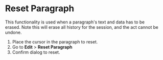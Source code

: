 # Reset Paragraph

This functionality is used when a paragraph's text and data has to be erased. Note this will erase all history for the session, and the act cannot be undone.

1. Place the cursor in the paragraph to reset.
2. Go to **Edit** > **Reset Paragraph**
3. Confirm dialog to reset.

